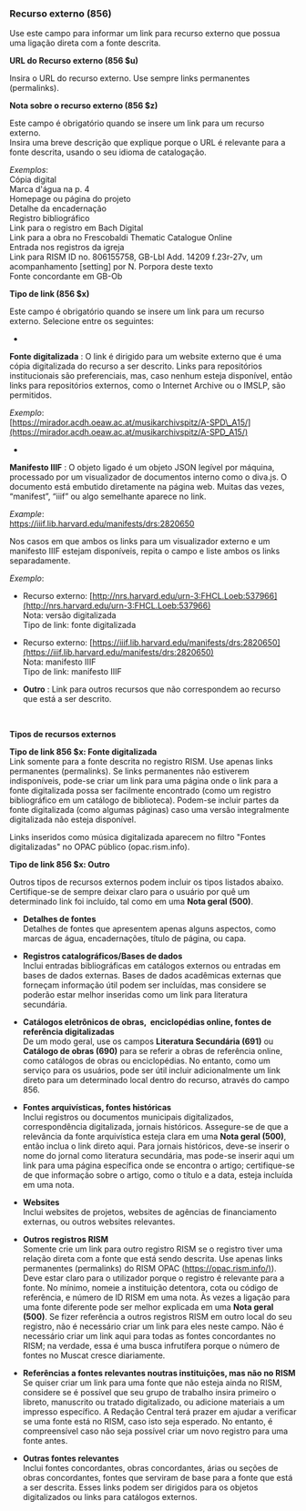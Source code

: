 ### Recurso externo (856)&nbsp;&nbsp;

Use este campo para informar um link para recurso externo que possua uma ligação direta com a fonte descrita.

**URL do Recurso externo (856 $u)**

  

Insira o URL do recurso externo. Use sempre links permanentes (permalinks).&nbsp;  
  

**Nota sobre o recurso externo (856 $z)&nbsp;**

Este campo é obrigatório quando se insere um link para um recurso externo.&nbsp;  
Insira uma breve descrição que explique porque o URL é relevante para a fonte descrita, usando o seu idioma de catalogação.&nbsp;

_Exemplos_:&nbsp;  
Cópia digital&nbsp;  
Marca d'água na p. 4&nbsp;  
Homepage ou página do projeto&nbsp;  
Detalhe da encadernação&nbsp;&nbsp;  
Registro bibliográfico&nbsp;  
Link para o registro em Bach Digital&nbsp;&nbsp;  
Link para a obra no Frescobaldi Thematic Catalogue Online&nbsp;  
Entrada nos registros da igreja&nbsp;  
Link para RISM ID no. 806155758, GB-Lbl Add. 14209 f.23r-27v, um acompanhamento [setting] por N. Porpora deste texto &nbsp;   
Fonte concordante em GB-Ob&nbsp;

**Tipo de link (856 $x)**

Este campo é obrigatório quando se insere um link para um recurso externo. Selecione entre os seguintes:&nbsp;

- 

**Fonte digitalizada** : O link é dirigido para um website externo que é uma cópia digitalizada do recurso a ser descrito. Links para repositórios institucionais são preferenciais, mas, caso nenhum esteja disponível, então links para repositórios externos, como o Internet Archive ou o IMSLP, são permitidos.&nbsp;

_Exemplo_:&nbsp;  
[https://mirador.acdh.oeaw.ac.at/musikarchivspitz/A-SPD\_A15/](https://mirador.acdh.oeaw.ac.at/musikarchivspitz/A-SPD_A15/)&nbsp;

- 

**Manifesto IIIF** : O objeto ligado é um objeto JSON legível por máquina, processado por um visualizador de documentos interno como o diva.js. O documento está embutido diretamente na página web. Muitas das vezes, “manifest”, “iiif” ou algo semelhante aparece no link.&nbsp;

_Example_:<u><a target="_blank" href="https://iiif.lib.harvard.edu/manifests/drs:2820650"><span><br>https://iiif.lib.harvard.edu/manifests/drs:2820650</span></a></u>

Nos casos em que ambos os links para um visualizador externo e um manifesto IIIF estejam disponíveis, repita o campo e liste ambos os links separadamente.

_Exemplo_:&nbsp;

  - Recurso externo: [http://nrs.harvard.edu/urn-3:FHCL.Loeb:537966](http://nrs.harvard.edu/urn-3:FHCL.Loeb:537966)&nbsp;  
Nota: versão digitalizada&nbsp;  
Tipo de link: fonte digitalizada&nbsp;

  - Recurso externo: [https://iiif.lib.harvard.edu/manifests/drs:2820650](https://iiif.lib.harvard.edu/manifests/drs:2820650)&nbsp;  
Nota: manifesto IIIF&nbsp;&nbsp;  
Tipo de link: manifesto IIIF&nbsp;

- **Outro** : Link para outros recursos que não correspondem ao recurso que está a ser descrito.&nbsp;

 

**Tipos de recursos externos&nbsp;**

**Tipo de link 856 $x: Fonte digitalizada**  
Link somente para a fonte descrita no registro RISM. Use apenas links permanentes (permalinks). Se links permanentes não estiverem indisponíveis, pode-se criar um link para uma página onde o link para a fonte digitalizada possa ser facilmente encontrado (como um registro bibliográfico em um catálogo de biblioteca). Podem-se incluir partes da fonte digitalizada (como algumas páginas) caso uma versão integralmente digitalizada não esteja disponível.&nbsp;

Links inseridos como música digitalizada aparecem no filtro "Fontes digitalizadas" no OPAC público (opac.rism.info).&nbsp;

**Tipo de link 856 $x: Outro&nbsp;**

Outros tipos de recursos externos podem incluir os tipos listados abaixo. Certifique-se de sempre deixar claro para o usuário por quê um determinado link foi incluído, tal como em uma **Nota geral (500)**.&nbsp;

- **Detalhes de fontes**  
Detalhes de fontes que apresentem apenas alguns aspectos, como marcas de água, encadernações, título de página, ou capa.&nbsp;

- **Registros catalográficos/Bases de dados**  
Inclui entradas bibliográficas em catálogos externos ou entradas em bases de dados externas. Bases de dados acadêmicas externas que forneçam informação útil podem ser incluídas, mas considere se poderão estar melhor inseridas como um link para literatura secundária.&nbsp;&nbsp;

- **Catálogos eletrônicos de obras,&nbsp; enciclopédias online, fontes de referência digitalizadas**  
De um modo geral, use os campos **Literatura Secundária (691)** ou **Catálogo de obras (690)** para se referir a obras de referência online, como catálogos de obras ou enciclopédias. No entanto, como um serviço para os usuários, pode ser útil incluir adicionalmente um link direto para um determinado local dentro do recurso, através do campo 856.&nbsp;

- **Fontes arquivísticas, fontes históricas**  
Inclui registros ou documentos municipais digitalizados, correspondência digitalizada, jornais históricos. Assegure-se de que a relevância da fonte arquivística esteja clara em uma **Nota geral (500)**, então inclua o link direto aqui. Para jornais históricos, deve-se inserir o nome do jornal como literatura secundária, mas pode-se inserir aqui um link para uma página específica onde se encontra o artigo; certifique-se de que informação sobre o artigo, como o título e a data, esteja incluída em uma nota.&nbsp;

- **Websites**  
 Inclui websites de projetos, websites de agências de financiamento externas, ou outros websites relevantes.&nbsp;&nbsp;

- **Outros registros RISM**  
Somente crie um link para outro registro RISM se o registro tiver uma relação direta com a fonte que está sendo descrita. Use apenas links permanentes (permalinks) do RISM OPAC ([https://opac.rism.info/)](https://opac.rism.info/)). Deve estar claro para o utilizador porque o registro é relevante para a fonte. No mínimo, nomeie a instituição detentora, cota ou código de referência, e número de ID RISM em uma nota. Às vezes a ligação para uma fonte diferente pode ser melhor explicada em uma **Nota geral (500)**. Se fizer referência a outros registros RISM em outro local do seu registro, não é necessário criar um link para eles neste campo. Não é necessário criar um link aqui para todas as fontes concordantes no RISM; na verdade, essa é uma busca infrutífera porque o número de fontes no Muscat cresce diariamente.&nbsp;&nbsp;

- **Referências a fontes relevantes noutras instituições, mas não no RISM**  
 Se quiser criar um link para uma fonte que não esteja ainda no RISM, considere se é possível que seu grupo de trabalho insira primeiro o libreto, manuscrito ou tratado digitalizado, ou adicione materiais a um impresso específico. A Redação Central terá prazer em ajudar a verificar se uma fonte está no RISM, caso isto seja esperado. No entanto, é compreensível caso não seja possível criar um novo registro para uma fonte antes.&nbsp;

- **Outras fontes relevantes**  
 Inclui fontes concordantes, obras concordantes, árias ou seções de obras concordantes, fontes que serviram de base para a fonte que está a ser descrita. Esses links podem ser dirigidos para os objetos digitalizados ou links para catálogos externos.